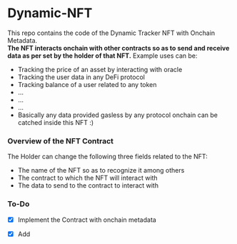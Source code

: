 # Dynamic-NFT
This repo contains the code of the Dynamic Tracker NFT with Onchain Metadata.<br>
__The NFT interacts onchain with other contracts so as to send and receive data as per set by the holder of that NFT.__
Example uses can be:
- Tracking the price of an asset by interacting with oracle
- Tracking the user data in any DeFi protocol
- Tracking balance of a user related to any token
- ...
- ...
- ...
- Basically any data provided gasless by any protocol onchain can be catched inside this NFT :)

### Overview of the NFT Contract
The Holder can change the following three fields related to the NFT:
+ The name of the NFT so as to recognize it among others
+ The contract to which the NFT will interact with
+ The data to send to the contract to interact with

### To-Do
- [x] Implement the Contract with onchain metadata
- [x] Add 

